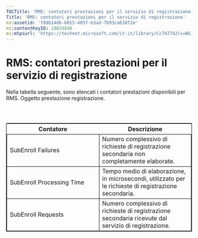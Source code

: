 ```yaml
---
TOCTitle: 'RMS: contatori prestazioni per il servizio di registrazione'
Title: 'RMS: contatori prestazioni per il servizio di registrazione'
ms:assetid: 'f89b14db-b015-405f-b3ad-7b93ca638f2e'
ms:contentKeyID: 18824840
ms:mtpsurl: 'https://technet.microsoft.com/it-it/library/Cc747742(v=WS.10)'
---
```


RMS: contatori prestazioni per il servizio di registrazione
===========================================================

Nella tabella seguente, sono elencati i contatori prestazioni disponibili per RMS. Oggetto prestazione registrazione.

###  

 
<table style="border:1px solid black;">
<colgroup>
<col width="50%" />
<col width="50%" />
</colgroup>
<thead>
<tr class="header">
<th>Contatore</th>
<th>Descrizione</th>
</tr>
</thead>
<tbody>
<tr class="odd">
<td style="border:1px solid black;">SubEnroll Failures</td>
<td style="border:1px solid black;">Numero complessivo di richieste di registrazione secondaria non completamente elaborate.</td>
</tr>
<tr class="even">
<td style="border:1px solid black;">SubEnroll Processing Time</td>
<td style="border:1px solid black;">Tempo medio di elaborazione, in microsecondi, utilizzato per le richieste di registrazione secondaria.</td>
</tr>
<tr class="odd">
<td style="border:1px solid black;">SubEnroll Requests</td>
<td style="border:1px solid black;">Numero complessivo di richieste di registrazione secondaria ricevute dal servizio di registrazione.</td>
</tr>
</tbody>
</table>
